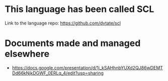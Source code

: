 # This language has been called SCL
Link to the language repo: https://github.com/dvtate/scl

# Documents made and managed elsewhere
- https://docs.google.com/presentation/d/1j_kSAHhnbYUXd2QJ86wDEMTDd66kNjkDGWF_0ERLq_4/edit?usp=sharing
